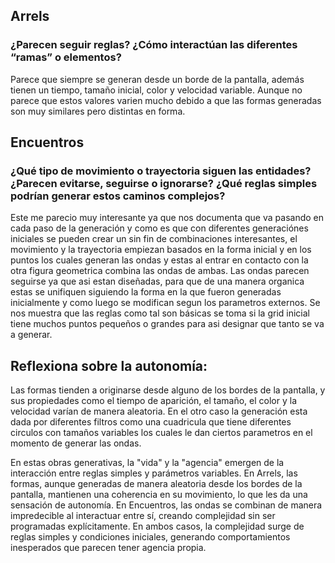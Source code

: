 ## Arrels
### ¿Parecen seguir reglas? ¿Cómo interactúan las diferentes “ramas” o elementos?
Parece que siempre se generan desde un borde de la pantalla, además tienen un tiempo, tamaño inicial, color y velocidad variable. Aunque no parece que estos valores varien mucho debido a que las formas generadas 
son muy similares pero distintas en forma.
## Encuentros
### ¿Qué tipo de movimiento o trayectoria siguen las entidades? ¿Parecen evitarse, seguirse o ignorarse? ¿Qué reglas simples podrían generar estos caminos complejos?
Este me parecio muy interesante ya que nos documenta que va pasando en cada paso de la generación  y como es que con diferentes generaciónes iniciales se pueden crear un sin fin de combinaciones interesantes, 
el movimiento y la trayectoria empiezan basados en la forma inicial y en los puntos los cuales generan las ondas y estas al entrar en contacto con la otra figura geometrica combina las ondas de ambas.
Las ondas parecen seguirse ya que asi estan diseñadas, para que de una manera organica estas se unifiquen siguiendo la forma en la que fueron generadas inicialmente y como luego se modifican segun los parametros externos.
Se nos muestra que las reglas como tal son básicas se toma si la grid inicial tiene muchos puntos pequeños o grandes para asi designar que tanto se va a generar.

## Reflexiona sobre la autonomía:
Las formas tienden a originarse desde alguno de los bordes de la pantalla, y sus propiedades como el tiempo de aparición, el tamaño, el color y la velocidad varían de manera aleatoria.
En el otro caso la generación esta dada por diferentes filtros como una cuadricula que tiene diferentes circulos con tamaños variables los cuales le dan ciertos parametros en el momento de generar las ondas.

En estas obras generativas, la "vida" y la "agencia" emergen de la interacción entre reglas simples y parámetros variables. En Arrels, las formas, aunque generadas de manera aleatoria desde los bordes de la 
pantalla, mantienen una coherencia en su movimiento, lo que les da una sensación de autonomía. En Encuentros, las ondas se combinan de manera impredecible al interactuar entre sí, creando complejidad sin ser
 programadas explícitamente. En ambos casos, la complejidad surge de reglas simples y condiciones iniciales, generando comportamientos inesperados que parecen tener agencia propia.



